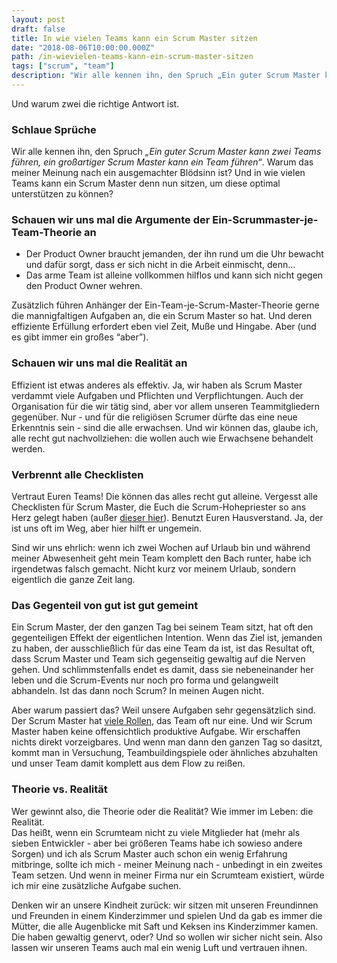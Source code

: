 ```yaml
---
layout: post
draft: false
title: In wie vielen Teams kann ein Scrum Master sitzen
date: "2018-08-06T10:00:00.000Z"
path: /in-wievielen-teams-kann-ein-scrum-master-sitzen
tags: ["scrum", "team"]
description: "Wir alle kennen ihn, den Spruch „Ein guter Scrum Master kann zwei Teams führen, ein großartiger Scrum Master kann ein Team führen“. Warum das meiner Meinung nach ein ausgemachter Blödsinn ist? Und in wie vielen Teams kann ein Scrum Master denn nun sitzen, um diese optimal unterstützen zu können?"
---
```


Und warum zwei die richtige Antwort ist.

### Schlaue Sprüche

Wir alle kennen ihn, den Spruch _„Ein guter Scrum Master kann zwei Teams führen, ein großartiger Scrum Master kann ein Team führen“_. Warum das meiner Meinung nach ein ausgemachter Blödsinn ist? Und in wie vielen Teams kann ein Scrum Master denn nun sitzen, um diese optimal unterstützen zu können?

### Schauen wir uns mal die Argumente der Ein-Scrummaster-je-Team-Theorie an

* Der Product Owner braucht jemanden, der ihn rund um die Uhr bewacht und dafür sorgt, dass er sich nicht in die Arbeit einmischt, denn…
* Das arme Team ist alleine vollkommen hilflos und kann sich nicht gegen den Product Owner wehren.

Zusätzlich führen Anhänger der Ein-Team-je-Scrum-Master-Theorie gerne die mannigfaltigen Aufgaben an, die ein Scrum Master so hat. Und deren effiziente Erfüllung erfordert eben viel Zeit, Muße und Hingabe. Aber (und es gibt immer ein großes “aber”).

### Schauen wir uns mal die Realität an

Effizient ist etwas anderes als effektiv. Ja, wir haben als Scrum Master verdammt viele Aufgaben und Pflichten und Verpflichtungen. Auch der Organisation für die wir tätig sind, aber vor allem unseren Teammitgliedern gegenüber. Nur - und für die religiösen Scrumer dürfte das eine neue Erkenntnis sein - sind die alle erwachsen. Und wir können das, glaube ich, alle recht gut nachvollziehen: die wollen auch wie Erwachsene behandelt werden.

### Verbrennt alle Checklisten

Vertraut Euren Teams! Die können das alles recht gut alleine. Vergesst alle Checklisten für Scrum Master, die Euch die Scrum-Hohepriester so ans Herz gelegt haben (außer [dieser hier](/scrum-master-checkliste/)). Benutzt Euren Hausverstand. Ja, der ist uns oft im Weg, aber hier hilft er ungemein.

Sind wir uns ehrlich: wenn ich zwei Wochen auf Urlaub bin und während meiner Abwesenheit geht mein Team komplett den Bach runter, habe ich irgendetwas falsch gemacht. Nicht kurz vor meinem Urlaub, sondern eigentlich die ganze Zeit lang.

### Das Gegenteil von gut ist gut gemeint

Ein Scrum Master, der den ganzen Tag bei seinem Team sitzt, hat oft den gegenteiligen Effekt der eigentlichen Intention. Wenn das Ziel ist, jemanden zu haben, der ausschließlich für das eine Team da ist, ist das Resultat oft, dass Scrum Master und Team sich gegenseitig gewaltig auf die Nerven gehen. Und schlimmstenfalls endet es damit, dass sie nebeneinander her leben und die Scrum-Events nur noch pro forma und gelangweilt abhandeln. Ist das dann noch Scrum? In meinen Augen nicht.

Aber warum passiert das? Weil unsere Aufgaben sehr gegensätzlich sind. Der Scrum Master hat [viele Rollen](/der-doppelhut), das Team oft nur eine. Und wir Scrum Master haben keine offensichtlich produktive Aufgabe. Wir erschaffen nichts direkt vorzeigbares. Und wenn man dann den ganzen Tag so dasitzt, kommt man in Versuchung, Teambuildingspiele oder ähnliches abzuhalten und unser Team damit komplett aus dem Flow zu reißen.

### Theorie vs. Realität

Wer gewinnt also, die Theorie oder die Realität? Wie immer im Leben: die Realität.  
Das heißt, wenn ein Scrumteam nicht zu viele Mitglieder hat (mehr als sieben Entwickler - aber bei größeren Teams habe ich sowieso andere Sorgen) und ich als Scrum Master auch schon ein wenig Erfahrung mitbringe, sollte ich mich - meiner Meinung nach - unbedingt in ein zweites Team setzen. Und wenn in meiner Firma nur ein Scrumteam existiert, würde ich mir eine zusätzliche Aufgabe suchen.

Denken wir an unsere Kindheit zurück: wir sitzen mit unseren Freundinnen und Freunden in einem Kinderzimmer und spielen Und da gab es immer die Mütter, die alle Augenblicke mit Saft und Keksen ins Kinderzimmer kamen. Die haben gewaltig genervt, oder? Und so wollen wir sicher nicht sein. Also lassen wir unseren Teams auch mal ein wenig Luft und vertrauen ihnen.
